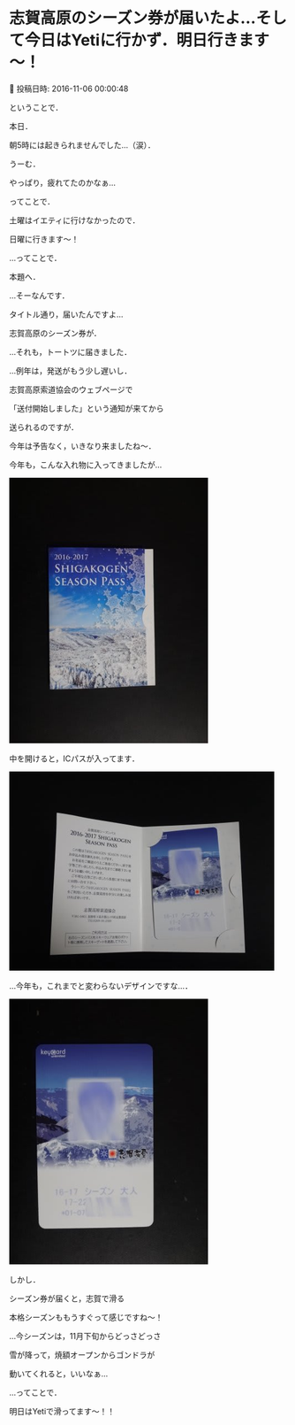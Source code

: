 # 志賀高原のシーズン券が届いたよ…そして今日はYetiに行かず．明日行きます～！

📅 投稿日時: 2016-11-06 00:00:48

ということで．


本日．


朝5時には起きられませんでした…（涙）．


うーむ．


やっぱり，疲れてたのかなぁ…





ってことで．


土曜はイエティに行けなかったので．


日曜に行きます～！





…ってことで．


本題へ．





…そーなんです．


タイトル通り，届いたんですよ…


志賀高原のシーズン券が．


…それも，トートツに届きました．





…例年は，発送がもう少し遅いし．


志賀高原索道協会のウェブページで


「送付開始しました」という通知が来てから


送られるのですが．


今年は予告なく，いきなり来ましたね～．





今年も，こんな入れ物に入ってきましたが…




![5a511e714496edec3e6b2cde48860da6.jpg](images/5a511e714496edec3e6b2cde48860da6.jpg)







中を開けると，ICパスが入ってます．




![0b31231e94aa083557fcef75ca00ac4a.jpg](images/0b31231e94aa083557fcef75ca00ac4a.jpg)







…今年も，これまでと変わらないデザインですな…．




![772a39d4481344e653ae0cc88a69259b.jpg](images/772a39d4481344e653ae0cc88a69259b.jpg)







しかし．


シーズン券が届くと，志賀で滑る


本格シーズンももうすぐって感じですね～！





…今シーズンは，11月下旬からどっさどっさ


雪が降って，焼額オープンからゴンドラが


動いてくれると，いいなぁ…





…ってことで．


明日はYetiで滑ってます～！！
